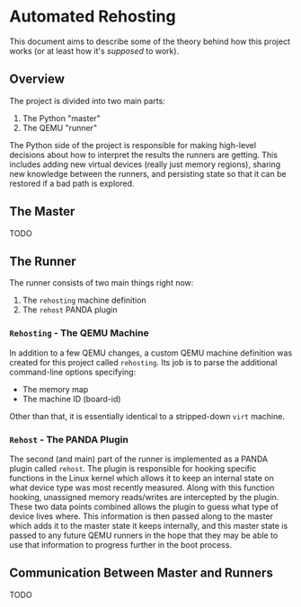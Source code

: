 # Automated Rehosting

This document aims to describe some of the theory behind how this project works (or
at least how it's _supposed_ to work).


## Overview

The project is divided into two main parts:

1. The Python "master"
2. The QEMU "runner"

The Python side of the project is responsible for making high-level decisions about
how to interpret the results the runners are getting. This includes adding new
virtual devices (really just memory regions), sharing new knowledge between the
runners, and persisting state so that it can be restored if a bad path is explored.


## The Master

TODO


## The Runner

The runner consists of two main things right now:

1. The `rehosting` machine definition
2. The `rehost` PANDA plugin


### `Rehosting` - The QEMU Machine

In addition to a few QEMU changes, a custom QEMU machine definition was created
for this project called `rehosting`. Its job is to parse the additional
command-line options specifying:

* The memory map
* The machine ID (board-id)

Other than that, it is essentially identical to a stripped-down `virt` machine.


### `Rehost` - The PANDA Plugin
The second (and main) part of the runner is implemented as a PANDA plugin
called `rehost`. The plugin is responsible for hooking specific functions
in the Linux kernel which allows it to keep an internal state on what device
type was most recently measured. Along with this function hooking, unassigned
memory reads/writes are intercepted by the plugin. These two data points combined
allows the plugin to guess what type of device lives where. This information is
then passed along to the master which adds it to the master state it keeps
internally, and this master state is passed to any future QEMU runners in the hope that
they may be able to use that information to progress further in the boot process.

## Communication Between Master and Runners

TODO
